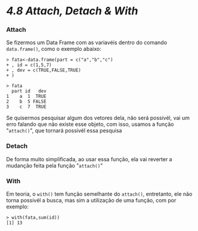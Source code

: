 <h1><b><i>4.8 Attach, Detach & With</i></b></h1>

<h3><b>Attach</b></h3>
    <p>Se fizermos um Data Frame com as variavéis dentro do comando <code>data.frame()</code>, como o exemplo abaixo:</p>

    > fata<-data.frame(part = c("a","b","c")
    + , id = c(1,5,7)
    + , dev = c(TRUE,FALSE,TRUE)
    + )
    
    > fata
      part id   dev
    1    a  1  TRUE
    2    b  5 FALSE
    3    c  7  TRUE
<p>Se quisermos pesquisar algum dos vetores dela, não será possivél, vai um erro falando que não existe esse objeto, com isso, usamos a função "<code>attach()</code>", que tornará possivél essa pesquisa

<h3><b>Detach</b></h3>
<p>De forma muito simplificada, ao usar essa função, ela vai reverter a mudanção feita pela função "<code>attach()</code>"</p>
<h3><b>With</b></h3>

<p>Em teoria, o <code>with()</code> tem função semelhante do <code>attach()</code>, entretanto, ele não torna possivél a busca, mas sim a utilização de uma função, com por exemplo:</p>

    > with(fata,sum(id))
    [1] 13